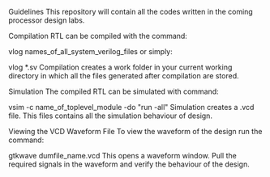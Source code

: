Guidelines
This repository will contain all the codes written in the coming processor design labs.

Compilation
RTL can be compiled with the command:

vlog names_of_all_system_verilog_files
or simply:

vlog *.sv 
Compilation creates a work folder in your current working directory in which all the files generated after compilation are stored.

Simulation
The compiled RTL can be simulated with command:

vsim -c name_of_toplevel_module -do "run -all"
Simulation creates a .vcd file. This files contains all the simulation behaviour of design.

Viewing the VCD Waveform File
To view the waveform of the design run the command:

gtkwave dumfile_name.vcd
This opens a waveform window. Pull the required signals in the waveform and verify the behaviour of the design.
